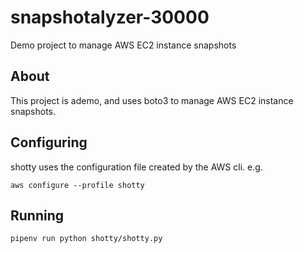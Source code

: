 # snapshotalyzer-30000

Demo project to manage AWS EC2 instance snapshots

## About

This project is ademo, and uses boto3 to manage AWS EC2 instance snapshots.

## Configuring

shotty uses the configuration file created by the AWS cli. e.g.

`aws configure --profile shotty`

## Running

`pipenv run python shotty/shotty.py`

